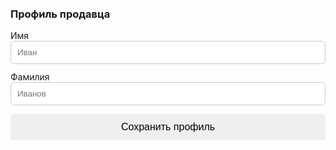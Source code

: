 <!DOCTYPE html>
<html lang="ru">
<head>
  <meta charset="utf-8" />
  <meta name="viewport" content="width=device-width,initial-scale=1" />
  <title>Регистрация продавца</title>
  <script src="https://telegram.org/js/telegram-web-app.js"></script>
  <style>
    body { font-family: -apple-system, BlinkMacSystemFont, 'Segoe UI', Roboto, Helvetica, Arial, sans-serif; padding: 15px; background: var(--tg-theme-bg-color); color: var(--tg-theme-text-color); }
    .form-group { margin-bottom: 12px; }
    input { width: 100%; padding: 10px; border-radius: 6px; border: 1px solid #ccc; box-sizing: border-box; }
    button { width: 100%; padding: 12px; border-radius: 6px; border: none; font-size: 16px; cursor: pointer; }
    #error { color: #c00; margin-top: 8px; }
  </style>
</head>
<body>
  <h3>Профиль продавца</h3>
  <div class="form-group">
    <label>Имя</label>
    <input id="first_name" placeholder="Иван" />
  </div>
  <div class="form-group">
    <label>Фамилия</label>
    <input id="last_name" placeholder="Иванов" />
  </div>
  <p id="error"></p>
  <button id="submit_btn">Сохранить профиль</button>

  <script>
    const tg = window.Telegram.WebApp;
    tg.MainButton.text = "Сохранить профиль";
    tg.MainButton.show();

    function sendProfile() {
      const first = document.getElementById('first_name').value.trim();
      const last = document.getElementById('last_name').value.trim();
      const err = document.getElementById('error');
      err.innerText = "";

      if (first.length < 2 || last.length < 2) {
        err.innerText = "Имя и фамилия должны содержать минимум 2 символа.";
        return;
      }

      const payload = { first_name: first, last_name: last };
      try {
        tg.sendData(JSON.stringify(payload));
        // Закрываем mini app
        tg.close();
      } catch (e) {
        err.innerText = "Ошибка отправки данных. Попробуйте ещё раз.";
        console.error("sendData error:", e);
      }
    }

    tg.onEvent('mainButtonClicked', function() { sendProfile(); });
    document.getElementById('submit_btn').addEventListener('click', sendProfile);
  </script>
</body>
</html>
